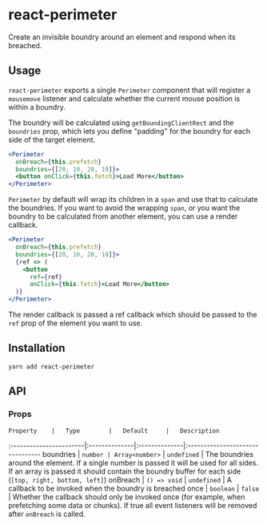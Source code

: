 # react-perimeter

Create an invisible boundry around an element and respond when its breached.


## Usage

`react-perimeter` exports a single `Perimeter` component that will register a `mousemove` listener and calculate whether the current mouse position is within a boundry.

The boundry will be calculated using `getBoundingClientRect` and the `boundries` prop, which lets you define "padding" for the boundry for each side of the target element.

```jsx
<Perimeter
  onBreach={this.prefetch}
  boundries={[20, 10, 20, 10]}>
  <button onClick={this.fetch}>Load More</button>
</Perimeter>
```

`Perimeter` by default will wrap its children in a `span` and use that to calculate the boundries. If you want to avoid the wrapping `span`, or you want the boundry to be calculated from another element, you can use a render callback.

```jsx
<Perimeter
  onBreach={this.prefetch}
  boundries={[20, 10, 20, 10]}>
  {ref => (
    <button
      ref={ref}
      onClick={this.fetch}>Load More</button>
  )}
</Perimeter>
```
The render callback is passed a ref callback which should be passed to the `ref` prop of the element you want to use.

## Installation

```
yarn add react-perimeter
```


## API

### Props

	Property	|	Type		|	Default		|	Description
:-----------------------|:--------------|:--------------|:--------------------------------
boundries | `number | Array<number>` | `undefined` | The boundries around the element. If a single number is passed it will be used for all sides. If an array is passed it should contain the boundry buffer for each side (`[top, right, bottom, left]`) 
onBreach | `() => void` | `undefined` | A callback to be invoked when the boundry is breached
once | `boolean` | `false` | Whether the callback should only be invoked once (for example, when prefetching some data or chunks). If true all event listeners will be removed after `onBreach` is called.

